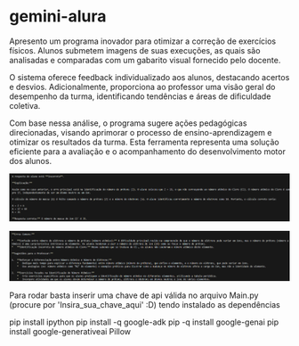 # gemini-alura

Apresento um programa inovador para otimizar a correção de exercícios físicos. Alunos submetem imagens de suas execuções, as quais são analisadas e comparadas com um gabarito visual fornecido pelo docente.

O sistema oferece feedback individualizado aos alunos, destacando acertos e desvios. Adicionalmente, proporciona ao professor uma visão geral do desempenho da turma, identificando tendências e áreas de dificuldade coletiva.

Com base nessa análise, o programa sugere ações pedagógicas direcionadas, visando aprimorar o processo de ensino-aprendizagem e otimizar os resultados da turma. Esta ferramenta representa uma solução eficiente para a avaliação e o acompanhamento do desenvolvimento motor dos alunos.

![Exemplo de output possível para o aluno](image-1.png)

![Exemplo de output para o professor](image.png)

Para rodar basta inserir uma chave de api válida no arquivo Main.py (procure por 'Insira_sua_chave_aqui' :D)
tendo instalado as dependências

<!-- Dependecias -->
pip install ipython
pip install -q google-adk
pip -q install google-genai
pip install google-generativeai Pillow
